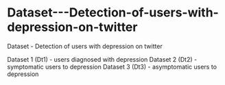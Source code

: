# Dataset---Detection-of-users-with-depression-on-twitter
Dataset - Detection of users with depression on twitter

Dataset 1 (Dt1) - users diagnosed with depression
Dataset 2 (Dt2) - symptomatic users to depression
Dataset 3 (Dt3) - asymptomatic users to depression
